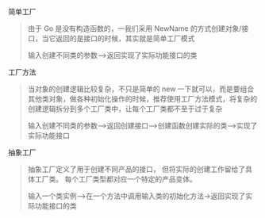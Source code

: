 简单工厂

> 由于 Go 是没有构造函数的，一我们采用 NewName  的方式创建对象/接口，当它返回的是接口的时候，其实就是简单工厂模式
>
> 输入创建不同类的参数-->返回实现了实际功能接口的类

工厂方法

> 当对象的创建逻辑比较复杂，不只是简单的 new 一下就可以，而是要组合其他类对象，做各种初始化操作的时候，推荐使用工厂方法模式，将复杂的创建逻辑拆分到多个工厂类中，让每个工厂类都不至于过于复杂
>
> 输入创建不同类的参数-->返回创建接口-->创建函数创建实际的类-->实现了实际功能接口

抽象工厂

> 抽象工厂定义了用于创建不同产品的接口， 但将实际的创建工作留给了具体工厂类。 每个工厂类型都对应一个特定的产品变体。
>
> 输入一个类实例-->在一个方法中调用输入类的初始化方法->返回实现了实际功能接口的类